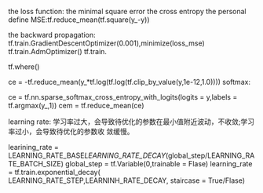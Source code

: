 the loss function:
the minimal square error
the cross entropy
the personal define
MSE:tf.reduce_mean(tf.square(y_-y))

the backward propagation:
tf.train.GradientDescentOptimizer(0.001),minimize(loss_mse)
tf.train.AdmOptimizer()
tf.train.

tf.where()

ce = -tf.reduce_mean(y_*tf.log(tf.log(tf.clip_by_value(y,1e-12,1.0))))
softmax:

ce = tf.nn.sparse_softmax_cross_entropy_with_logits(logits = y,labels = tf.argmax(y_,1))
cem = tf.reduce_mean(ce)


learning rate:
学习率过大，会导致待优化的参数在最小值附近波动，不收敛;学习率过小，会导致待优化的参数收 敛缓慢。

learining_rate = LEARNING_RATE_BASE*LEARNING_RATE_DECAY*(global_step/LEARNING_RATE_BATCH_SIZE)
global_step = tf.Variable(0,trainable = Flase)
learning_rate = tf.train.exponential_decay(
LEARNING_RATE_STEP,LEARNINH_RATE_DECAY,
staircase = True/Flase)


